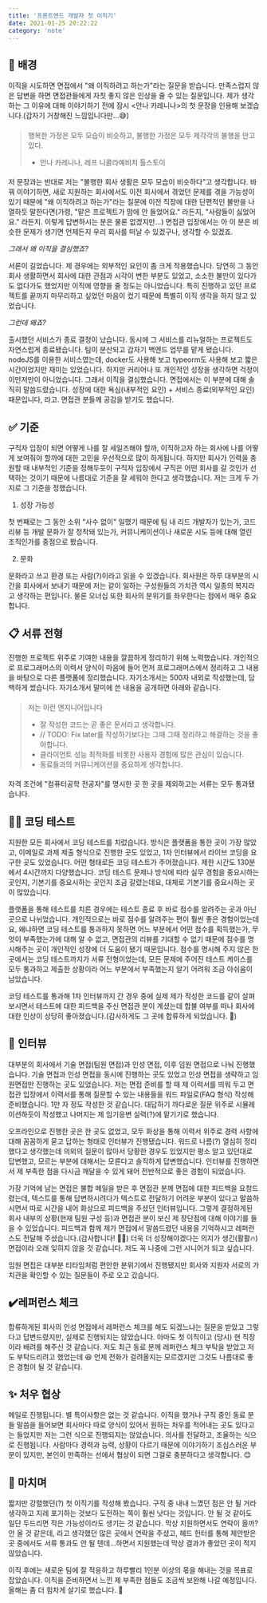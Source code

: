 ```yaml
---
title: '프론트엔드 개발자 첫 이직기'
date: 2021-01-25 20:22:22
category: 'note'
---
```


## 📝 배경

이직을 시도하면 면접에서 "왜 이직하려고 하는가"라는 질문을 받습니다. 만족스럽지 않은 답변을 하면 면접관들에게 자칫 좋지 않은 인상을 줄 수 있는 질문입니다. 제가 생각하는 그 이유에 대해 이야기하기 전에 잠시 <안나 카레니나>의 첫 문장을 인용해 보겠습니다.(갑자기 거창해진 느낌입니다만...😅)

####

> 행복한 가정은 모두 모습이 비슷하고, 불행한 가정은 모두 제각각의 불행을 안고 있다.
> - 안나 카레니나, 레프 니콜라예비치 톨스토이 

####

저 문장과는 반대로 저는 "불행한 회사 생활은 모두 모습이 비슷하다"고 생각합니다. 바꿔 이야기하면, 새로 지원하는 회사에서도 이전 회사에서 겪었던 문제를 겪을 가능성이 있기 때문에 "왜 이직하려고 하는가"라는 질문에 이전 직장에 대한 단편적인 불만을 나열하듯 말한다면(가령, "맡은 프로젝트가 맘에 안 들었어요." 라든지, "사람들이 싫었어요." 라든지. 이렇게 답변하시는 분은 물론 없겠지만...) 면접관 입장에서는 아 이 분은 비슷한 문제가 생기면 언제든지 우리 회사를 떠날 수 있겠구나, 생각할 수 있겠죠.

_그래서 왜 이직을 결심했죠?_

서론이 길었습니다. 제 경우에는 외부적인 요인이 좀 크게 작용했습니다. 당연히 그 동안 회사 생활하면서 회사에 대한 관점과 시각이 변한 부분도 있었고, 소소한 불만이 있다가도 없다가도 했었지만 이직에 영향을 줄 정도는 아니었습니다. 특히 진행하고 있던 프로젝트를 끝까지 마무리하고 싶었던 마음이 컸기 때문에 특별히 이직 생각을 하지 않고 있었습니다.

_그런데 왜죠?_

출시했던 서비스가 종료 결정이 났습니다. 동시에 그 서비스를 리뉴얼하는 프로젝트도 자연스럽게 종료됐습니다. 팀이 분산되고 갑자기 백엔드 업무를 맡게 됐습니다. nodeJS를 이용한 서비스였는데, docker도 사용해 보고 typeorm도 사용해 보고 짧은 시간이었지만 재미는 있었습니다. 하지만 커리어나 또 개인적인 성장을 생각하면 걱정이 이만저만이 아니었습니다. 그래서 이직을 결심했습니다. 면접에서는 이 부분에 대해 솔직히 말씀드렸습니다. 성장에 대한 욕심(내부적인 요인) + 서비스 종료(외부적인 요인) 때문입니다, 라고. 면접관 분들께 공감을 받기도 했습니다.

## ✅ 기준

구직자 입장이 되면 어떻게 나를 잘 세일즈해야 할까, 이직하고자 하는 회사에 나를 어떻게 보여줘야 할까에 대한 고민을 우선적으로 많이 하게됩니다. 하지만 회사가 인력을 충원할 때 내부적인 기준을 정해두듯이 구직자 입장에서 구직은 어떤 회사를 갈 것인가 선택하는 것이기 때문에 나름대로 기준을 잘 세워야 한다고 생각했습니다. 저는 크게 두 가지로 그 기준을 정했습니다.

1. 성장 가능성

첫 번째로는 그 동안 소위 "사수 없이" 일했기 때문에 팀 내 리드 개발자가 있는가, 코드 리뷰 등 개발 문화가 잘 정착돼 있는가, 커뮤니케이션이나 새로운 시도 등에 대해 열린 조직인가를 중점으로 봤습니다.


2. 문화

문화라고 쓰고 환경 또는 사람(?)이라고 읽을 수 있겠습니다. 회사원은 하루 대부분의 시간을 회사에서 보내기 때문에 저는 같이 일하는 구성원들의 가치관 역시 일종의 복지라고 생각하는 편입니다. 물론 오너십 또한 회사의 분위기를 좌우한다는 점에서 매우 중요합니다.

## 📋 서류 전형

진행한 프로젝트 위주로 기여한 내용을 깔끔하게 정리하기 위해 노력했습니다. 개인적으로 프로그래머스의 이력서 양식이 마음에 들어 먼저 프로그래머스에서 정리하고 그 내용을 바탕으로 다른 플랫폼에 정리했습니다. 자기소개서는 500자 내외로 작성했는데, 담백하게 썼습니다. 자기소개서 말미에 쓴 내용을 공개하면 아래와 같습니다.

####

> 저는 이런 엔지니어입니다
> - 잘 작성한 코드는 곧 좋은 문서라고 생각합니다.
> - // TODO: Fix later를 작성하기보다는 그때 그때 정리하고 해결하는 것을 좋아합니다.
> - 클라이언트 성능 최적화를 비롯한 사용자 경험에 많은 관심이 있습니다.
> - 동료들과의 커뮤니케이션을 중요하게 생각합니다.

####

자격 조건에 "컴퓨터공학 전공자"를 명시한 곳 한 곳을 제외하고는 서류는 모두 통과됐습니다.

## 👨‍💻 코딩 테스트

지원한 모든 회사에서 코딩 테스트를 치렀습니다. 방식은 플랫폼을 통한 곳이 가장 많았고, 이메일로 과제 제출 형식으로 진행한 곳도 있었고, 1차 인터뷰에서 라이브 코딩을 요구한 곳도 있었습니다. 어떤 형태로든 코딩 테스트가 주어졌습니다. 제한 시간도 130분에서 4시간까지 다양했습니다. 코딩 테스트 문제나 방식에 따라 실무 경험을 중요시하는 곳인지, 기본기를 중요시하는 곳인지 조금 갈렸는데요, 대체로 기본기를 중요시하는 곳이 많았습니다.

플랫폼을 통해 테스트를 치른 경우에는 테스트 종료 후 바로 점수를 알려주는 곳과 아닌 곳으로 나뉘었습니다. 개인적으로는 바로 점수를 알려주는 편이 훨씬 좋은 경험이었는데요, 왜냐하면 코딩 테스트를 통과하지 못하면 어느 부분에서 어떤 점수를 획득했는가, 무엇이 부족했는가에 대해 알 수 없고, 면접관의 리뷰를 기대할 수 없기 때문에 점수를 명시해주는 곳이 개인적인 성장에 더 도움이 됐기 때문입니다. 점수를 명시해 주지 않은 한 곳에서는 코딩 테스트까지가 서류 전형이었는데, 모든 문제에 주어진 테스트 케이스를 모두 통과하고 제출한 상황이라 어느 부분에서 부족했는지 알기 어려워 조금 아쉬움이 남았습니다.

코딩 테스트를 통과해 1차 인터뷰까지 간 경우 중에 실제 제가 작성한 코드를 같이 살펴보시면서 테스트에 대한 피드백을 주신 면접관 분이 계셨는데 합불 여부를 떠나 회사에 대한 인상이 상당히 좋아졌습니다.(감사하게도 그 곳에 합류하게 되었습니다. 🙏)

## 🎤 인터뷰

대부분의 회사에서 기술 면접(팀원 면접)과 인성 면접, 이후 임원 면접으로 나눠 진행했습니다. 기술 면접과 인성 면접을 동시에 진행하는 곳도 있었고 인성 면접을 생략하고 임원면접만 진행하는 곳도 있었습니다. 저는 면접 준비를 할 때 제 이력서를 띄워 두고 면접관 입장에서 이력서를 통해 질문할 수 있는 내용들을 워드 파일로(FAQ 형식) 작성해 준비했습니다. 1만 자 정도 작성한 것 같습니다. 대답하기 까다로운 질문 위주로 시뮬레이션하듯이 작성했고 나머지는 제 임기응변 실력(?)에 맡기기로 했습니다.

오프라인으로 진행한 곳은 한 곳도 없었고, 모두 화상을 통해 이력서 위주로 경력 사항에 대해 꼼꼼하게 묻고 답하는 형태로 인터뷰가 진행됐습니다. 워드로 나름(?) 열심히 정리했다고 생각했는데 의외의 질문이 많아서 당황한 경우도 있었지만 평소 알고 있던대로 답변했고, 모르는 부분에 대해서는 모른다고 솔직하게 답변했습니다. 인터뷰를 진행하면서 제 부족한 점을 다시금 깨달을 수 있게 돼어 전반적으로 좋은 경험이 되었습니다.

가장 기억에 남는 면접은 불합 메일을 받은 후 면접관 분께 면접에 대한 피드백을 요청드렸는데, 텍스트를 통해 답변하시려다가 텍스트로 전달하기 어려운 부분이 있다고 말씀하시면서 따로 시간을 내어 화상으로 피드백을 주셨던 인터뷰입니다. 그렇게 결정하게된 회사 내부의 상황(현재 팀원 구성 등)과 면접관 분이 보신 제 장단점에 대해 이야기를 들을 수 있었습니다. 피드백과 함께 제가 면접에서 말씀드렸던 내용을 기억하시고 레퍼런스도 전달해 주셨습니다.(감사합니다! 🙇‍♀️) 더욱 더 성장해야겠다는 의지가 생긴(활활🔥) 면접이라 오래 잊히지 않을 것 같습니다. 저도 꼭 나중에 그런 시니어가 되고 싶습니다.

임원 면접은 대부분 티타임처럼 편안한 분위기에서 진행됐지만 회사와 지원자 서로의 가치관을 확인할 수 있는 질문들이 주로 오고 갔습니다.

## ✔️레퍼런스 체크

합류하게된 회사의 인성 면접에서 레퍼런스 체크를 해도 되겠느냐는 질문을 받았고 그렇다고 답변드렸지만, 실제로 진행되지는 않았습니다. 아마도 첫 이직이고 (당시) 현 직장이라 배려를 해주신 것 같습니다. 저도 최근 동료 분께 레퍼런스 체크 부탁을 받았고 저도 부탁드리려고 했었는데 😆 언제 전화가 걸려올지는 모르겠지만 그것도 나름대로 좋은 경험이 될 것 같습니다.

## ✨ 처우 협상

메일로 진행됩니다. 별 특이사항은 없는 것 같습니다. 이직을 했거나 구직 중인 동료 분들 말씀을 들어보면 회사마다 따로 양식이 있어서 원하는 처우를 적어내는 곳도 있다고는 들었지만 저는 그런 식으로 진행되지는 않았습니다. 의사를 전달하고, 조율하는 식으로 진행됩니다. 사람마다 경력과 능력, 상황이 다르기 때문에 이야기하기 조심스러운 부분이 있지만, 본인이 만족하는 선에서 협상이 되면 그걸로 충분하다고 생각합니다. 😊

## 💬 마치며

짧지만 강렬했던(?) 첫 이직기를 작성해 봤습니다. 구직 중 내내 느꼈던 점은 안 될 거라 생각하고 지레 포기하는 것보다 도전하는 쪽이 훨씬 낫다는 것입니다. 안 될 것 같아도 일단 두드리면 작은 가능성이라도 생기는 것 같습니다. 막상 지원하면서도 연락이 올까? 안 올 것 같은데, 라고 생각했던 많은 곳에서 연락을 주셨고, 헤드 헌터를 통해 제안받은 곳 중에서도 서류 통과도 안 될 텐데...하면서 지원했는데 막상 결과가 좋았던 곳이 적지 않았습니다.

이직 후에는 새로운 팀에 잘 적응하고 하루빨리 1인분 이상의 몫을 해내는 것을 목표로 잡았습니다. 이직을 준비하면서 느낀 제 부족한 점들도 조금씩 보완해 나갈 예정입니다. 올해는 좀 더 힘차게 살기로 했습니다. 💪